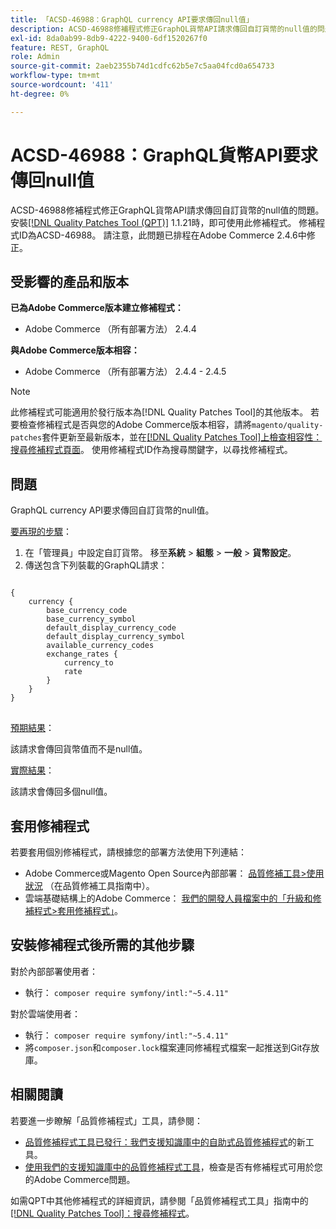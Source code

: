 ```yaml
---
title: 「ACSD-46988：GraphQL currency API要求傳回null值」
description: ACSD-46988修補程式修正GraphQL貨幣API請求傳回自訂貨幣的null值的問題。 安裝[Quality Patches Tool (QPT)](/help/announcements/adobe-commerce-announcements/magento-quality-patches-released-new-tool-to-self-serve-quality-patches.md) 1.1.21後，即可使用此修補程式。 修補程式ID為ACSD-46988。 請注意，此問題已排程在Adobe Commerce 2.4.6中修正。
exl-id: 8da0ab99-8db9-4222-9400-6df1520267f0
feature: REST, GraphQL
role: Admin
source-git-commit: 2aeb2355b74d1cdfc62b5e7c5aa04fcd0a654733
workflow-type: tm+mt
source-wordcount: '411'
ht-degree: 0%

---
```


# ACSD-46988：GraphQL貨幣API要求傳回null值

ACSD-46988修補程式修正GraphQL貨幣API請求傳回自訂貨幣的null值的問題。 安裝[[!DNL Quality Patches Tool (QPT)]](/help/announcements/adobe-commerce-announcements/magento-quality-patches-released-new-tool-to-self-serve-quality-patches.md) 1.1.21時，即可使用此修補程式。 修補程式ID為ACSD-46988。 請注意，此問題已排程在Adobe Commerce 2.4.6中修正。

## 受影響的產品和版本

**已為Adobe Commerce版本建立修補程式：**

* Adobe Commerce （所有部署方法） 2.4.4

**與Adobe Commerce版本相容：**

* Adobe Commerce （所有部署方法） 2.4.4 - 2.4.5

>[!NOTE]
>
>此修補程式可能適用於發行版本為[!DNL Quality Patches Tool]的其他版本。 若要檢查修補程式是否與您的Adobe Commerce版本相容，請將`magento/quality-patches`套件更新至最新版本，並在[[!DNL Quality Patches Tool]上檢查相容性：搜尋修補程式頁面](https://experienceleague.adobe.com/tools/commerce-quality-patches/index.html?lang=zh-Hant)。 使用修補程式ID作為搜尋關鍵字，以尋找修補程式。

## 問題

GraphQL currency API要求傳回自訂貨幣的null值。

<u>要再現的步驟</u>：

1. 在「管理員」中設定自訂貨幣。 移至&#x200B;**系統** > **組態** > **一般** > **貨幣設定**。
1. 傳送包含下列裝載的GraphQL請求：

<pre>
<code class="language-graphql">
&lbrace;
    currency &lbrace;
        base_currency_code
        base_currency_symbol
        default_display_currency_code
        default_display_currency_symbol
        available_currency_codes
        exchange_rates &lbrace;
            currency_to
            rate
        &rbrace;
    &rbrace;
&rbrace;
</code>
</pre>

<u>預期結果</u>：

該請求會傳回貨幣值而不是null值。

<u>實際結果</u>：

該請求會傳回多個null值。

## 套用修補程式

若要套用個別修補程式，請根據您的部署方法使用下列連結：

* Adobe Commerce或Magento Open Source內部部署： [品質修補工具>使用狀況](https://experienceleague.adobe.com/docs/commerce-operations/tools/quality-patches-tool/usage.html?lang=zh-Hant) （在品質修補工具指南中）。
* 雲端基礎結構上的Adobe Commerce： [我們的開發人員檔案中的「升級和修補程式>套用修補程式」](https://experienceleague.adobe.com/zh-hant/docs/commerce-cloud-service/user-guide/develop/upgrade/apply-patches)。

## 安裝修補程式後所需的其他步驟

對於內部部署使用者：

* 執行： `composer require symfony/intl:"~5.4.11"`

對於雲端使用者：

* 執行： `composer require symfony/intl:"~5.4.11"`
* 將`composer.json`和`composer.lock`檔案連同修補程式檔案一起推送到Git存放庫。

## 相關閱讀

若要進一步瞭解「品質修補程式」工具，請參閱：

* [品質修補程式工具已發行：我們支援知識庫中的自助式品質修補程式](/help/announcements/adobe-commerce-announcements/magento-quality-patches-released-new-tool-to-self-serve-quality-patches.md)的新工具。
* [使用我們的支援知識庫中的品質修補程式工具](/help/support-tools/patches-available-in-qpt-tool/check-patch-for-magento-issue-with-magento-quality-patches.md)，檢查是否有修補程式可用於您的Adobe Commerce問題。

如需QPT中其他修補程式的詳細資訊，請參閱「品質修補程式工具」指南中的[[!DNL Quality Patches Tool]：搜尋修補程式](https://experienceleague.adobe.com/tools/commerce-quality-patches/index.html?lang=zh-Hant)。
